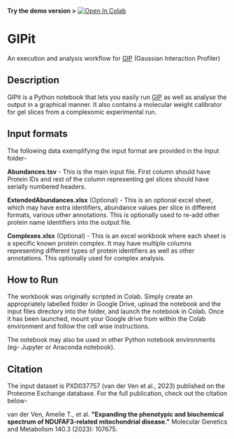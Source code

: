**Try the demo version >** [![Open In Colab](https://colab.research.google.com/assets/colab-badge.svg)](https://colab.research.google.com/github/Rayyan-Tariq-Khan/GIPit/blob/main/GIPit_Demo.ipynb)

# GIPit
An execution and analysis workflow for [GIP](https://github.com/joerivstrien/gip-bio) (Gaussian Interaction Profiler)

## Description
GIPit is a Python notebook that lets you easily run [GIP](https://github.com/joerivstrien/gip-bio) as well as analyse the output in a graphical manner. It also contains a molecular weight calibrator for gel slices from a complexomic experimental run.

## Input formats
The following data exemplifying the input format are provided in the Input folder-

**Abundances.tsv** - This is the main input file. First column should have Protein IDs and rest of the column representing gel slices should have serially numbered headers.

**ExtendedAbundances.xlsx** (Optional) - This is an optional excel sheet, which may have extra identifiers, abundance values per slice in different formats, various other annotations. This is optionally used to re-add other protein name identifiers into the output file.

**Complexes.xlsx** (Optional) - This is an excel workbook where each sheet is a specific known protein complex. It may have multiple columns representing different types of protein identifiers as well as other annotations. This optionally used for complex analysis.

## How to Run

The workbook was originally scripted in Colab. Simply create an appropriately labelled folder in Google Drive, upload the notebook and the input files directory into the folder, and launch the notebook in Colab. Once it has been launched, mount your Google drive from within the Colab environment and follow the cell wise instructions.

The notebook may also be used in other Python notebook environments (eg- Jupyter or Anaconda notebook).

## Citation

The input dataset is PXD037757 (van der Ven et al., 2023) published on the Proteome Exchange database. For the full publication, check out the citation below-

van der Ven, Amelie T., et al. **"Expanding the phenotypic and biochemical spectrum of NDUFAF3-related mitochondrial disease."** Molecular Genetics and Metabolism 140.3 (2023): 107675.
